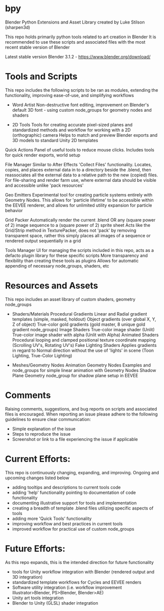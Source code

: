 # bpy
Blender Python Extensions and Asset Library created by Luke Stilson (sharpen3d)

This repo holds primarily python tools related to art creation in Blender
It is recommended to use these scripts and associated files with the most recent stable version of Blender

Latest stable version Blender 3.1.2 - https://www.blender.org/download/

# Tools and Scripts
This repo includes the following scripts to be ran as modules, extending the functionality, improving ease-of-use, and simplifying workflows

- Word Artist
  Non-destructive font editing, improvement on Blender's default 3D font - using custom node_groups for geometry nodes and shaders

- 2D Tools
  Tools for creating accurate pixel-sized planes and standardized methods and workflow for working with a 2D (orthographic) camera
  Helps to match and preview Blender exports and 3D models to standard Unity 2D templates

Quick Actions
  Panel of useful tools to reduce mouse clicks. Includes tools for quick render exports, world setup

File Manager
  Similar to After Effects 'Collect Files' functionality. Locates, copies, and places external data in to a directory beside the .blend, 
  then reassociates all the external data to a relative path to the new (copied) files.
  For file-sharing and render farm use, where external data should be visible and accessible unlike 'pack resources'

Geo Emitters
  Experimental tool for creating particle systems entirely with Geometry Nodes. 
  This allows for 'particle lifetime' to be accessible within the EEVEE renderer,
  and allows for unlimited utility expansion for particle behavior

Grid Packer
  Automatically render the current .blend OR any (square power of 2) image sequence to a (square power of 2) sprite sheet
  Acts like the Grid/Strip method in TexturePacker, does not 'pack' by removing transparent space,
  rather this simply places all images of a sequence or rendered output sequentially in a grid

Tools Manager
  UI for managing the scripts included in this repo, acts as a defacto plugin library for these specific scripts
  More transparency and flexibility than creating these tools as plugins
  Allows for automatic appending of necessary node_groups, shaders, etc
  
# Resources and Assets
This repo includes an asset library of custom shaders, geometry node_groups

- Shaders/Materials
  Procedural Gradients
    Linear and Radial gradient templates (simple, masked, holdout)
    Object gradients (over global X, Y, Z of object)
    True-color gold gradients (gold master, 8 unique gold gradient node_groups)
  Image Shaders
    True-color image shader (Unlit)
    True-color image shader with alpha (Unlit with Alpha)
  Animated Shaders
    Procedural looping and clamped positional texture coordinate mapping (Scrolling UV's, Rotating UV's)
  Fake Lighting Shaders
    Applies gradients in regard to Normal direction without the use of 'lights' in scene (Toon Lighting, True-Color Lighting)

- Meshes/Geometry Nodes
  Animation Geometry Nodes
    Examples and node_groups for simple linear animation with Geometry Nodes
  Shadow Plane
    Geometry node_group for shadow plane setup in EEVEE

# Comments
Raising comments, suggestions, and bug reports on scripts and associated files is encouraged.
When reporting an issue please adhere to the following guidelines to ensure clear communication:
 - Simple explanation of the issue
 - Steps to reproduce the issue
 - Screenshot or link to a file experiencing the issue if applicable

# Current Efforts:
This repo is continuously changing, expanding, and improving. Ongoing and upcoming changes listed below
- adding tooltips and descriptions to current tools code
- adding 'help' functionality pointing to documentation of code functionality
- documenting illustrative support for tools and implementation
- creating a breadth of template .blend files utilizing specific aspects of tools
- adding more 'Quick Tools' functionality
- improving workflow and best practices in current tools
- improved workflow for practical use of custom node_groups

# Future Efforts:
As this repo expands, this is the intended direction for future functionality
- tools for Unity workflow integration with Blender (rendered output and 3D integration)
- standardized template workflows for Cycles and EEVEE renders
- Software utility integration (i.e. workflow improvement Illustrator>Blender, PS>Blender, Blender>AE)
- Unity art tools integration
- Blender to Unity (GLSL) shader integration
